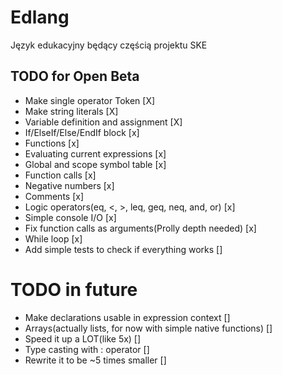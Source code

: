 # Edlang
Język edukacyjny będący częścią projektu SKE


## TODO for Open Beta
* Make single operator Token [X]
* Make string literals [X]
* Variable definition and assignment [X]
* If/ElseIf/Else/EndIf block [x]
* Functions [x]
* Evaluating current expressions [x]
* Global and scope symbol table [x]
* Function calls [x]
* Negative numbers [x]
* Comments [x]
* Logic operators(eq, <, >, leq, geq, neq, and, or) [x]
* Simple console I/O [x]
* Fix function calls as arguments(Prolly depth needed) [x]
* While loop [x]
* Add simple tests to check if everything works []

# TODO in future

* Make declarations usable in expression context []
* Arrays(actually lists, for now with simple native functions) []
* Speed it up a LOT(like 5x) []
* Type casting with : operator []
* Rewrite it to be ~5 times smaller []
